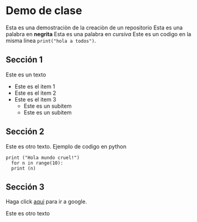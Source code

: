 # Demo de clase
Esta es una demostraciòn de la creaciòn de un repositorio
Esta es una palabra en **negrita**
Esta es una palabra en *cursiva*
Este es un codigo en la misma linea `print("hola a todos")`.

## Sección 1

Este es un texto

* Este es el item 1
* Este es el item 2
* Este es el item 3
  * Este es un subitem
  * Este es un subitem

## Sección 2

Este es otro texto. Ejemplo de codigo en python

    print ("Hola mundo cruel!")
      for n in range(10):
      print (n)



## Sección 3

Haga click [aqui](www.google.com) para ir a google. 

Este es otro texto 
